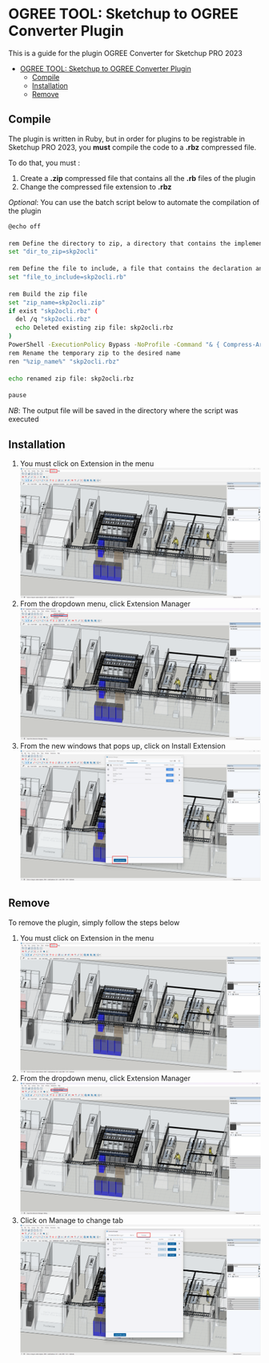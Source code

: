 # OGREE TOOL: Sketchup to OGREE Converter Plugin

This is a guide for the plugin OGREE Converter for Sketchup PRO 2023

- [OGREE TOOL: Sketchup to OGREE Converter Plugin](#ogree-tool-sketchup-to-ogree-converter-plugin)
  - [Compile](#compile)
  - [Installation](#installation)
  - [Remove](#remove)


## Compile
The plugin is written in Ruby, but in order for plugins to be registrable in Sketchup PRO 2023, you **must** compile the code to a **.rbz** compressed file.

To do that, you must :
1. Create a **.zip** compressed file that contains all the **.rb** files of the plugin
2. Change the compressed file extension to **.rbz**

*Optional*: You can use the batch script below to automate the compilation of the plugin
```bash 
@echo off

rem Define the directory to zip, a directory that contains the implementation of the plugin
set "dir_to_zip=skp2ocli"

rem Define the file to include, a file that contains the declaration and metadata of the plugins
set "file_to_include=skp2ocli.rb"

rem Build the zip file
set "zip_name=skp2ocli.zip"
if exist "skp2ocli.rbz" (
  del /q "skp2ocli.rbz"
  echo Deleted existing zip file: skp2ocli.rbz
)
PowerShell -ExecutionPolicy Bypass -NoProfile -Command "& { Compress-Archive -Path %dir_to_zip%* -DestinationPath %zip_name%}"echo Created zip file: %zip_name%
rem Rename the temporary zip to the desired name
ren "%zip_name%" "skp2ocli.rbz"

echo renamed zip file: skp2ocli.rbz

pause
```

*NB*: The output file will be saved in the directory where the script was executed

## Installation
1. You must click on Extension in the menu
![first step](./img/installation-1.png)
2. From the dropdown menu, click Extension Manager
![second step](./img/installation-2.png)
3. From the new windows that pops up, click on Install Extension
![third step](./img/installation-3.png)



## Remove
To remove the plugin, simply follow the steps below
1. You must click on Extension in the menu
![first step](./img/installation-1.png)
2. From the dropdown menu, click Extension Manager
![second step](./img/installation-2.png)
3. Click on Manage to change tab
![third step](./img/remove-3.png)